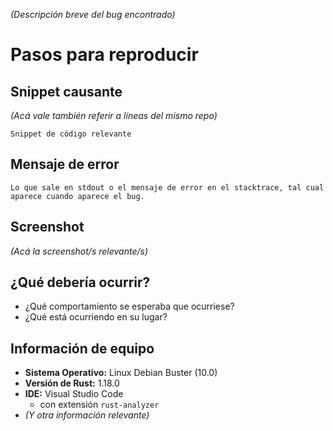 *(Descripción breve del bug encontrado)*

# Pasos para reproducir

## Snippet causante

*(Acá vale también referir a líneas del mismo repo)*
```
Snippet de código relevante
```

## Mensaje de error

```
Lo que sale en stdout o el mensaje de error en el stacktrace, tal cual
aparece cuando aparece el bug.
```

## Screenshot

*(Acá la screenshot/s relevante/s)*

## ¿Qué debería ocurrir?

* ¿Qué comportamiento se esperaba que ocurriese?
* ¿Qué está ocurriendo en su lugar?

## Información de equipo

* **Sistema Operativo:** Linux Debian Buster (10.0)
* **Versión de Rust:** 1.18.0
* **IDE:** Visual Studio Code
    - con extensión `rust-analyzer`
* *(Y otra información relevante)*
